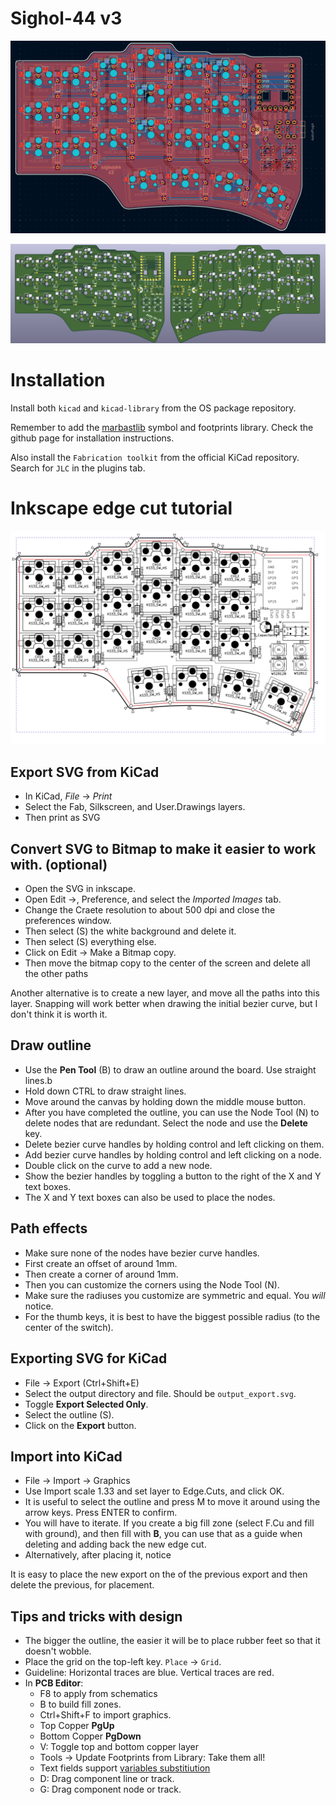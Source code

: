 # Sighol-44 v3

![](docs/pcb.png)

![](docs/render.png)

# Installation

Install both `kicad` and `kicad-library` from the OS package repository.

Remember to add the [marbastlib](https://github.com/ebastler/marbastlib) symbol and footprints library.
Check the github page for installation instructions.

Also install the `Fabrication toolkit` from the official KiCad repository.
Search for `JLC` in the plugins tab.

# Inkscape edge cut tutorial

![](docs/inkscape_outline.png)

## Export SVG from KiCad
- In KiCad, *File* -> *Print*
- Select the Fab, Silkscreen, and User.Drawings layers.
- Then print as SVG

## Convert SVG to Bitmap to make it easier to work with. (optional)
- Open the SVG in inkscape.
- Open Edit ->, Preference, and select the *Imported Images* tab.
- Change the Craete resolution to about 500 dpi and close the preferences window.
- Then select (S) the white background and delete it.
- Then select (S) everything else.
- Click on Edit -> Make a Bitmap copy.
- Then move the bitmap copy to the center of the screen and delete all the other paths

Another alternative is to create a new layer, and move all the paths into this layer.
Snapping will work better when drawing the initial bezier curve, but I don't think it is worth it.

## Draw outline

- Use the **Pen Tool** (B) to draw an outline around the board. Use straight lines.b
- Hold down CTRL to draw straight lines.
- Move around the canvas by holding down the middle mouse button.
- After you have completed the outline, you can use the Node Tool (N) to delete nodes that are redundant. Select the node and use the **Delete** key.
- Delete bezier curve handles by holding control and left clicking on them.
- Add bezier curve handles by holding control and left clicking on a node.
- Double click on the curve to add a new node.
- Show the bezier handles by toggling a button to the right of the X and Y text boxes.
- The X and Y text boxes can also be used to place the nodes.

## Path effects
- Make sure none of the nodes have bezier curve handles.
- First create an offset of around 1mm.
- Then create a corner of around 1mm.
- Then you can customize the corners using the Node Tool (N).
- Make sure the radiuses you customize are symmetric and equal. You _will_ notice.
- For the thumb keys, it is best to have the biggest possible radius (to the center of the switch).

## Exporting SVG for KiCad

- File -> Export (Ctrl+Shift+E)
- Select the output directory and file. Should be `output_export.svg`.
- Toggle **Export Selected Only**.
- Select the outline (S).
- Click on the **Export** button.

## Import into KiCad

- File -> Import -> Graphics
- Use Import scale 1.33 and set layer to Edge.Cuts, and click OK.
- It is useful to select the outline and press M to move it around using the arrow keys. Press ENTER to confirm.
- You will have to iterate. If you create a big fill zone (select F.Cu and fill with ground), and then fill with **B**, you can use that as a guide when deleting and adding back the new edge cut.
- Alternatively, after placing it, notice

It is easy to place the new export on the of the previous export and then delete the previous, for placement.


## Tips and tricks with design

- The bigger the outline, the easier it will be to place rubber feet so that it doesn't wobble.
- Place the grid on the top-left key. `Place` -> `Grid`.
- Guideline: Horizontal traces are blue. Vertical traces are red.
- In **PCB Editor**:
    - F8 to apply from schematics
    - B to build fill zones.
    - Ctrl+Shift+F to import graphics.
    - Top Copper **PgUp**
    - Bottom Copper **PgDown**
    - V: Toggle top and bottom copper layer
    - Tools -> Update Footprints from Library: Take them all!
    - Text fields support [variables substitiution](https://docs.kicad.org/master/id/eeschema/eeschema_advanced.html#:~:text=KiCad%20supports%20text%20variables%2C%20which,schematic%20or%20board%20setup%20dialogs.)
    - D: Drag component line or track.
    - G: Drag component node or track.
